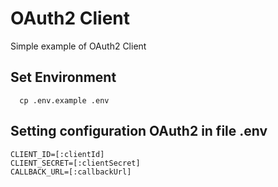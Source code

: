 # OAuth2 Client 

Simple example of OAuth2 Client

## Set Environment

```
  cp .env.example .env
```

## Setting configuration OAuth2 in file .env

```
CLIENT_ID=[:clientId]
CLIENT_SECRET=[:clientSecret]
CALLBACK_URL=[:callbackUrl]
```
